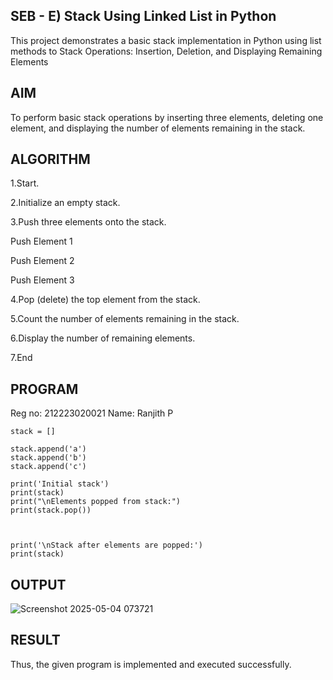 ## SEB - E) Stack Using Linked List in Python

This project demonstrates a basic stack implementation in Python using list methods to Stack Operations: Insertion, Deletion, and Displaying Remaining Elements


## AIM

To perform basic stack operations by inserting three elements, deleting one element, and displaying the number of elements remaining in the stack.
## ALGORITHM

1.Start.

2.Initialize an empty stack.

3.Push three elements onto the stack.

   Push Element 1
   
   Push Element 2
   
   Push Element 3
   
4.Pop (delete) the top element from the stack.

5.Count the number of elements remaining in the stack.

6.Display the number of remaining elements.

7.End


## PROGRAM
Reg no: 212223020021
Name: Ranjith P

```
stack = []

stack.append('a')
stack.append('b')
stack.append('c')

print('Initial stack')
print(stack)
print("\nElements popped from stack:")
print(stack.pop())



print('\nStack after elements are popped:')
print(stack)
```
## OUTPUT

![Screenshot 2025-05-04 073721](https://github.com/user-attachments/assets/bc9b5fb4-dfba-4fad-8077-e8aa3f25b691)

## RESULT
 Thus, the given program is implemented and executed successfully.
